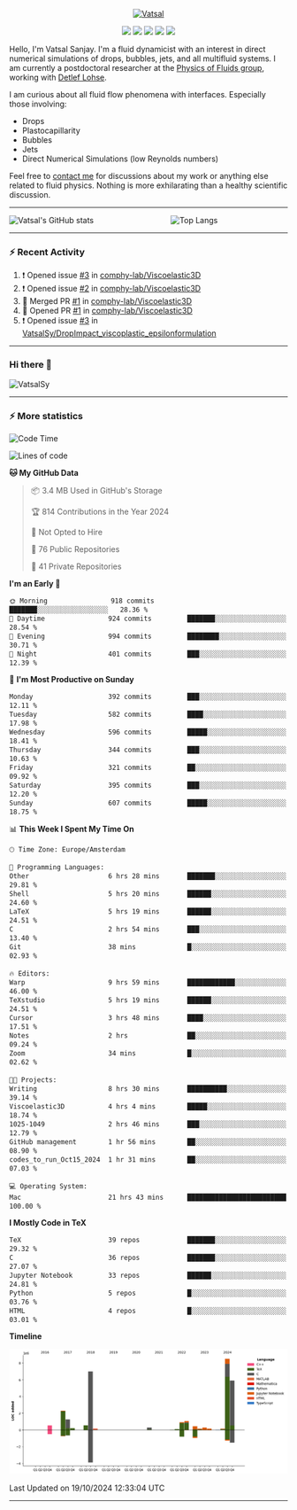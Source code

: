 <center>

[<img alt="Vatsal" width="200px" src="https://www.dropbox.com/s/dxyybgtblo8er6h/Logo_Vatsal_Vector.png?raw=1">](https://www.vatsalsanjay.com)

[<img src="https://img.shields.io/badge/googlescholar-4285F4?&style=for-the-badge&logo=googlescholar&logoColor=white">](https://scholar.google.com/citations?hl=en&user=67aQviYAAAAJ)
[<img src="https://img.shields.io/static/v1.svg?&style=for-the-badge&logo=ResearchGate&label=&message=ResearchGate&logoColor=white&color=green">](https://www.researchgate.net/profile/Vatsal-Sanjay-2)
[<img src="https://img.shields.io/badge/twitter-1DA1F2?&style=for-the-badge&logo=twitter&logoColor=white">](https://twitter.com/VatsalSanjay)
[<img src="https://img.shields.io/badge/linkedin-0A66C2?&style=for-the-badge&logo=linkedin">](https://www.linkedin.com/in/vatsalsanjay/)
[<img src="https://img.shields.io/badge/orcid-A6CE39?&style=for-the-badge&logo=orcid&logoColor=white">](https://orcid.org/0000-0002-4293-6099)

</center>

Hello, I'm Vatsal Sanjay. I'm a fluid dynamicist with an interest in direct numerical simulations of drops, bubbles, jets, and all multifluid systems. I am currently a postdoctoral researcher at the [Physics of Fluids group](https://pof.tnw.utwente.nl), working with [Detlef Lohse](https://en.wikipedia.org/wiki/Detlef_Lohse). 

I am curious about all fluid flow phenomena with interfaces. Especially those involving:

- Drops
- Plastocapillarity
- Bubbles
- Jets
- Direct Numerical Simulations (low Reynolds numbers)

Feel free to [contact me](mailto:contact@vatsalsanjay.com) for discussions about my work or anything else related to fluid physics. Nothing is more exhilarating than a healthy scientific discussion.

<!-- ![Vatsal's GitHub stats](https://github-readme-stats-xi-wine-74.vercel.app/api?username=VatsalSy&show_icons=true&theme=vision-friendly-dark)

![Top Langs](https://github-readme-stats-xi-wine-74.vercel.app/api/top-langs/?username=VatsalSy&layout=compact&theme=vision-friendly-dark) -->

---
<div style="display: flex; justify-content: space-between;">
    <img src="https://github-readme-stats-xi-wine-74.vercel.app/api?username=VatsalSy&show_icons=true&theme=vision-friendly-dark" alt="Vatsal's GitHub stats" style="width: 55%;">
    <img src="https://github-readme-stats-xi-wine-74.vercel.app/api/top-langs/?username=VatsalSy&layout=compact&theme=vision-friendly-dark" alt="Top Langs" style="width: 42%;">
</div>

---

### :zap: Recent Activity

<!--START_SECTION:activity-->
1. ❗ Opened issue [#3](https://github.com/comphy-lab/Viscoelastic3D/issues/3) in [comphy-lab/Viscoelastic3D](https://github.com/comphy-lab/Viscoelastic3D)
2. ❗ Opened issue [#2](https://github.com/comphy-lab/Viscoelastic3D/issues/2) in [comphy-lab/Viscoelastic3D](https://github.com/comphy-lab/Viscoelastic3D)
3. 🎉 Merged PR [#1](https://github.com/comphy-lab/Viscoelastic3D/pull/1) in [comphy-lab/Viscoelastic3D](https://github.com/comphy-lab/Viscoelastic3D)
4. 💪 Opened PR [#1](https://github.com/comphy-lab/Viscoelastic3D/pull/1) in [comphy-lab/Viscoelastic3D](https://github.com/comphy-lab/Viscoelastic3D)
5. ❗ Opened issue [#3](https://github.com/VatsalSy/DropImpact_viscoplastic_epsilonformulation/issues/3) in [VatsalSy/DropImpact_viscoplastic_epsilonformulation](https://github.com/VatsalSy/DropImpact_viscoplastic_epsilonformulation)
<!--END_SECTION:activity-->
---

### Hi there 👋
<p align="left"> <img src="https://komarev.com/ghpvc/?username=VatsalSy&label=Profile%20views&color=orange&style=for-the-badge" alt="VatsalSy" /> </p>

---
### :zap: More statistics

<!--START_SECTION:waka-->
![Code Time](http://img.shields.io/badge/Code%20Time-409%20hrs%2044%20mins-blue)

![Lines of code](https://img.shields.io/badge/From%20Hello%20World%20I%27ve%20Written-29.8%20million%20lines%20of%20code-blue)

**🐱 My GitHub Data** 

> 📦 3.4 MB Used in GitHub's Storage 
 > 
> 🏆 814 Contributions in the Year 2024
 > 
> 🚫 Not Opted to Hire
 > 
> 📜 76 Public Repositories 
 > 
> 🔑 41 Private Repositories 
 > 
**I'm an Early 🐤** 

```text
🌞 Morning                918 commits         ███████░░░░░░░░░░░░░░░░░░   28.36 % 
🌆 Daytime                924 commits         ███████░░░░░░░░░░░░░░░░░░   28.54 % 
🌃 Evening                994 commits         ████████░░░░░░░░░░░░░░░░░   30.71 % 
🌙 Night                  401 commits         ███░░░░░░░░░░░░░░░░░░░░░░   12.39 % 
```
📅 **I'm Most Productive on Sunday** 

```text
Monday                   392 commits         ███░░░░░░░░░░░░░░░░░░░░░░   12.11 % 
Tuesday                  582 commits         ████░░░░░░░░░░░░░░░░░░░░░   17.98 % 
Wednesday                596 commits         █████░░░░░░░░░░░░░░░░░░░░   18.41 % 
Thursday                 344 commits         ███░░░░░░░░░░░░░░░░░░░░░░   10.63 % 
Friday                   321 commits         ██░░░░░░░░░░░░░░░░░░░░░░░   09.92 % 
Saturday                 395 commits         ███░░░░░░░░░░░░░░░░░░░░░░   12.20 % 
Sunday                   607 commits         █████░░░░░░░░░░░░░░░░░░░░   18.75 % 
```


📊 **This Week I Spent My Time On** 

```text
🕑︎ Time Zone: Europe/Amsterdam

💬 Programming Languages: 
Other                    6 hrs 28 mins       ███████░░░░░░░░░░░░░░░░░░   29.81 % 
Shell                    5 hrs 20 mins       ██████░░░░░░░░░░░░░░░░░░░   24.60 % 
LaTeX                    5 hrs 19 mins       ██████░░░░░░░░░░░░░░░░░░░   24.51 % 
C                        2 hrs 54 mins       ███░░░░░░░░░░░░░░░░░░░░░░   13.40 % 
Git                      38 mins             █░░░░░░░░░░░░░░░░░░░░░░░░   02.93 % 

🔥 Editors: 
Warp                     9 hrs 59 mins       ████████████░░░░░░░░░░░░░   46.00 % 
TeXstudio                5 hrs 19 mins       ██████░░░░░░░░░░░░░░░░░░░   24.51 % 
Cursor                   3 hrs 48 mins       ████░░░░░░░░░░░░░░░░░░░░░   17.51 % 
Notes                    2 hrs               ██░░░░░░░░░░░░░░░░░░░░░░░   09.24 % 
Zoom                     34 mins             █░░░░░░░░░░░░░░░░░░░░░░░░   02.62 % 

🐱‍💻 Projects: 
Writing                  8 hrs 30 mins       ██████████░░░░░░░░░░░░░░░   39.14 % 
Viscoelastic3D           4 hrs 4 mins        █████░░░░░░░░░░░░░░░░░░░░   18.74 % 
1025-1049                2 hrs 46 mins       ███░░░░░░░░░░░░░░░░░░░░░░   12.79 % 
GitHub management        1 hr 56 mins        ██░░░░░░░░░░░░░░░░░░░░░░░   08.90 % 
codes_to_run_Oct15_2024  1 hr 31 mins        ██░░░░░░░░░░░░░░░░░░░░░░░   07.03 % 

💻 Operating System: 
Mac                      21 hrs 43 mins      █████████████████████████   100.00 % 
```

**I Mostly Code in TeX** 

```text
TeX                      39 repos            ███████░░░░░░░░░░░░░░░░░░   29.32 % 
C                        36 repos            ███████░░░░░░░░░░░░░░░░░░   27.07 % 
Jupyter Notebook         33 repos            ██████░░░░░░░░░░░░░░░░░░░   24.81 % 
Python                   5 repos             █░░░░░░░░░░░░░░░░░░░░░░░░   03.76 % 
HTML                     4 repos             █░░░░░░░░░░░░░░░░░░░░░░░░   03.01 % 
```



**Timeline**

![Lines of Code chart](https://raw.githubusercontent.com/VatsalSy/VatsalSy/main/assets/bar_graph.png)


 Last Updated on 19/10/2024 12:33:04 UTC
<!--END_SECTION:waka-->
---
